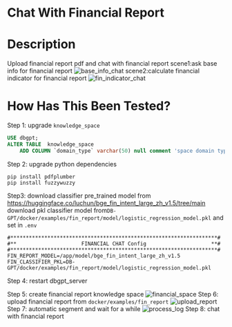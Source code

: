 # Chat With Financial Report 
# Description
Upload financial report pdf and chat with financial report
scene1:ask base info for financial report
![base_info_chat](https://github.com/eosphoros-ai/DB-GPT/assets/13723926/3091aa7b-b2e5-4f95-ba63-182bfa902039)
scene2:calculate financial indicator for financial report
![fin_indicator_chat](https://github.com/eosphoros-ai/DB-GPT/assets/13723926/b0926d30-11af-4080-b2f7-2c6fcf895d58)




# How Has This Been Tested?

Step 1: upgrade `knowledge_space`
```sql
USE dbgpt;
ALTER TABLE  knowledge_space
    ADD COLUMN `domain_type` varchar(50) null comment 'space domain type' after `vector_type`;
```
Step 2: upgrade python dependencies
```
pip install pdfplumber
pip install fuzzywuzzy
```

Step3: 
download classifier pre_trained model from https://huggingface.co/luchun/bge_fin_intent_large_zh_v1.5/tree/main
download pkl classifier model from`DB-GPT/docker/examples/fin_report/model/logistic_regression_model.pkl`
and set in `.env`
```
#*******************************************************************#
#**                     FINANCIAL CHAT Config                     **#
#*******************************************************************#
FIN_REPORT_MODEL=/app/model/bge_fin_intent_large_zh_v1.5
FIN_CLASSIFIER_PKL=DB-GPT/docker/examples/fin_report/model/logistic_regression_model.pkl
```
Step 4: restart dbgpt_server

Step 5: create financial report knowledge space
![financial_space](https://github.com/eosphoros-ai/DB-GPT/assets/13723926/77b642aa-0c38-416c-8809-9cfce130140f)
Step 6: upload financial report from `docker/examples/fin_report`
![upload_report](https://github.com/eosphoros-ai/DB-GPT/assets/13723926/4630f226-4bd6-4645-858a-bd3cde4e4789)
Step 7:  automatic segment and wait for a while
![process_log](https://github.com/eosphoros-ai/DB-GPT/assets/13723926/0506dd86-4089-4ba4-8589-b617afc0eafe)
Step 8:  chat with financial report

